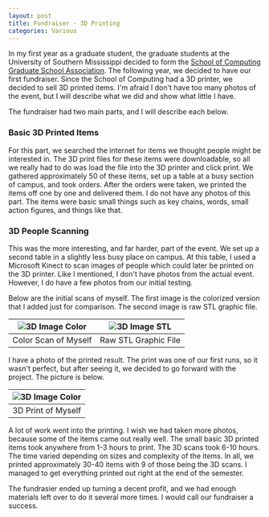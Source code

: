 ```yaml
---
layout: post
title: Fundraiser - 3D Printing
categories: Various
---
```


In my first year as a graduate student, the graduate students at the University of Southern Mississippi decided to form the [School of Computing Graduate School Association](https://www.usm.edu/computing/graduate-student-association). The following year, we decided to have our first fundraiser. Since the School of Computing had a 3D printer, we decided to sell 3D printed items. I'm afraid I don't have too many photos of the event, but I will describe what we did and show what little I have.

The fundraiser had two main parts, and I will describe each below.

### Basic 3D Printed Items
For this part, we searched the internet for items we thought people might be interested in. The 3D print files for these items were downloadable, so all we really had to do was load the file into the 3D printer and click print. We gathered approximately 50 of these items, set up a table at a busy section of campus, and took orders. After the orders were taken, we printed the items off one by one and delivered them. I do not have any photos of this part. The items were basic small things such as key chains, words, small action figures, and things like that.

### 3D People Scanning
This was the more interesting, and far harder, part of the event. We set up a second table in a slightly less busy place on campus. At this table, I used a Microsoft Kinect to scan images of people which could later be printed on the 3D printer. Like I mentioned, I don't have photos from the actual event. However, I do have a few photos from our initial testing.

Below are the initial scans of myself. The first image is the colorized version that I added just for comparison. The second image is raw STL graphic file.


| ![3D Image Color]({{"/images/3dprint/lucas_color.png"}}) | ![3D Image STL]({{"/images/3dprint/lucas_model.png"}}) |
|:--:|:--:|
|Color Scan of Myself|Raw STL Graphic File|

I have a photo of the printed result. The print was one of our first runs, so it wasn't perfect, but after seeing it, we decided to go forward with the project. The picture is below.

| ![3D Image Color]({{"/images/3dprint/my_3d_print.jpg"}}) |
|:--:|
|3D Print of Myself|

A lot of work went into the printing. I wish we had taken more photos, because some of the items came out really well. The small basic 3D printed items took anywhere from 1-3 hours to print. The 3D scans took 6-10 hours. The time varied depending on sizes and complexity of the items. In all, we printed approximately 30-40 items with 9 of those being the 3D scans. I managed to get everything printed out right at the end of the semester.

The fundrasier ended up turning a decent profit, and we had enough materials left over to do it several more times. I would call our fundraiser a success.
